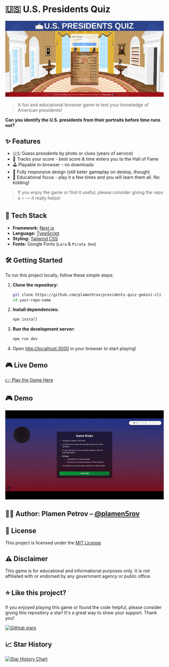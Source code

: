 # 🇺🇸 U.S. Presidents Quiz


![Game Screenshot](public/images/start-screen.png) 

> A fun and educational browser game to test your knowledge of American presidents!


**Can you identify the U.S. presidents from their portraits before time runs out?**


## ✨ Features
- 🇺🇸 Guess presidents by photo or clues (years of service)
- 🧠 Tracks your score - best score & time enters you to the Hall of Fame
- 🕹️ Playable in-browser – no downloads
- 📱 Fully responsive design (still beter gameplay on destop, though)
- 🧾 Educational focus - play it a few times and you will learn them all. No kidding!

> If you enjoy the game or find it useful, please consider giving the repo a ⭐️ — it really helps!


## 🚀 Tech Stack

-   **Framework:** [Next.js](https://nextjs.org/)
-   **Language:** [TypeScript](https://www.typescriptlang.org/)
-   **Styling:** [Tailwind CSS](https://tailwindcss.com/)
-   **Fonts:** Google Fonts (`Lora` & `Pirata One`)

## 🛠️ Getting Started

To run this project locally, follow these simple steps:

1.  **Clone the repository:**
    ```bash
    git clone https://github.com/plamen5rov/presidents-quiz-gemini-cli
    cd your-repo-name
    ```

2.  **Install dependencies:**
    ```bash
    npm install
    ```

3.  **Run the development server:**
    ```bash
    npm run dev
    ```

4.  Open [http://localhost:3000](http://localhost:3000) in your browser to start playing!

## 🎮 Live Demo
[👉 Play the Game Here](https://presidents-quiz-one.vercel.app/)  

## 🎮 Demo

![Gameplay Demo](./public/video.gif)



## 👨‍💻 Author: **Plamen Petrov** – [@plamen5rov](https://github.com/plamen5rov)

## 📄 License
This project is licensed under the [MIT License](https://img.shields.io/badge/license-MIT-green)

## ⚠️ Disclaimer
This game is for educational and informational purposes only. It is not affiliated with or endorsed by any government agency or public office.

## ⭐ Like this project?

If you enjoyed playing this game or found the code helpful, please consider giving this repository a star! It's a great way to show your support. Thank you!

[![GitHub stars](https://img.shields.io/github/stars/plamen5rov/presidents-quiz-gemini-cli?style=social)](https://github.com/plamen5rov/presidents-quiz-gemini-cli/stargazers)

## 📈 Star History

[![Star History Chart](https://api.star-history.com/svg?repos=plamen5rov/presidents-quiz-gemini-cli&type=Date)](https://www.star-history.com/#plamen5rov/presidents-quiz-gemini-cli&Date)

